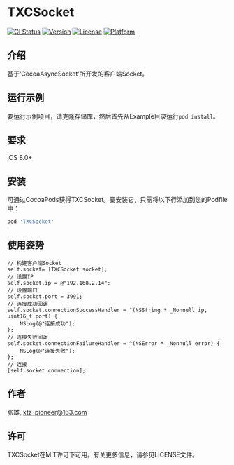 # TXCSocket

[![CI Status](https://img.shields.io/travis/张雄/TXCSocket.svg?style=flat)](https://travis-ci.org/张雄/TXCSocket)
[![Version](https://img.shields.io/cocoapods/v/TXCSocket.svg?style=flat)](https://cocoapods.org/pods/TXCSocket)
[![License](https://img.shields.io/cocoapods/l/TXCSocket.svg?style=flat)](https://cocoapods.org/pods/TXCSocket)
[![Platform](https://img.shields.io/cocoapods/p/TXCSocket.svg?style=flat)](https://cocoapods.org/pods/TXCSocket)

## 介绍

基于‘CocoaAsyncSocket’所开发的客户端Socket。

## 运行示例

要运行示例项目，请克隆存储库，然后首先从Example目录运行`pod install`。

## 要求

iOS 8.0+

## 安装

可通过CocoaPods获得TXCSocket。要安装它，只需将以下行添加到您的Podfile中：

```ruby
pod 'TXCSocket'
```

## 使用姿势
```objc
// 构建客户端Socket
self.socket= [TXCSocket socket];
// 设置IP
self.socket.ip = @"192.168.2.14";
// 设置端口
self.socket.port = 3991;
// 连接成功回调
self.socket.connectionSuccessHandler = ^(NSString * _Nonnull ip, uint16_t port) {
    NSLog(@"连接成功");
};
// 连接失败回调
self.socket.connectionFailureHandler = ^(NSError * _Nonnull error) {
    NSLog(@"连接失败");
};
// 连接
[self.socket connection];
```

## 作者

张雄, xtz_pioneer@163.com

## 许可

TXCSocket在MIT许可下可用。有关更多信息，请参见LICENSE文件。
